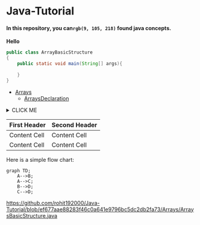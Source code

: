 # Java-Tutorial
#### In this repository, you can`rgb(9, 105, 218)` found java concepts.
**Hello**
```java
public class ArrayBasicStructure
{
    public static void main(String[] args){
        
    }
}
```
- [Arrays](Arrays/)
    - [ArraysDeclaration](Arrays/ArraysBasicStructure.java)
<details><summary>CLICK ME</summary>
<p>

#### We can hide anything, even code!

```ruby
   puts "Hello World"
```

</p>
</details>



| First Header  | Second Header |
| ------------- | ------------- |
| Content Cell  | Content Cell  |
| Content Cell  | Content Cell  |

Here is a simple flow chart:

```mermaid
graph TD;
    A-->B;
    A-->C;
    B-->D;
    C-->D;
```

https://github.com/rohit192000/Java-Tutorial/blob/ef677aae88283f46c0a641e9796bc5dc2db2fa73/Arrays/ArraysBasicStructure.java
